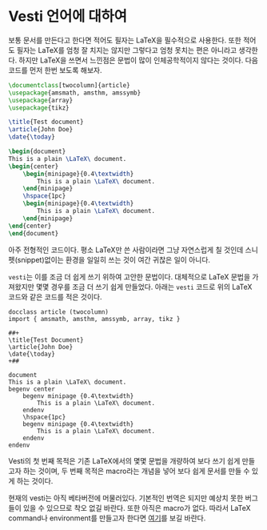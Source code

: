 # Vesti 언어에 대하여

보통 문서를 만든다고 한다면 적어도 필자는 LaTeX을 필수적으로 사용한다.
또한 적어도 필자는 LaTeX를 엄청 잘 치지는 않지만 그렇다고 엄청 못치는 편은 아니라고 생각한다. 하지만 LaTeX을 쓰면서 느낀점은 문법이 많이 인체공학적이지 않다는 것이다.
다음 코드를 먼저 한번 보도록 해보자.

```latex
\documentclass[twocolumn]{article}
\usepackage{amsmath, amsthm, amssymb}
\usepackage{array}
\usepackage{tikz}

\title{Test document}
\article{John Doe}
\date{\today}

\begin{document}
This is a plain \LaTeX\ document.
\begin{center}
    \begin{minipage}{0.4\textwidth}
        This is a plain \LaTeX\ document.
    \end{minipage}
    \hspace{1pc}
    \begin{minipage}{0.4\textwidth}
        This is a plain \LaTeX\ document.
    \end{minipage}
\end{center}
\end{document}
```

아주 전형적인 코드이다. 평소 LaTeX만 쓴 사람이라면 그냥 자연스럽게 칠 것인데 스니펫(snippet)없이는 환경을 일일히 쓰는 것이 여간 귀찮은 일이 아니다.

`vesti`는 이를 조금 더 쉽게 쓰기 위하여 고안한 문법이다. 대체적으로 LaTeX 문법을 가져왔지만 몇몇 경우를 조금 더 쓰기 쉽게 만들었다. 아래는 `vesti` 코드로 위의 LaTeX 코드와 같은 코드를 적은 것이다.

```
docclass article (twocolumn)
import { amsmath, amsthm, amssymb, array, tikz }

##+
\title{Test Document}
\article{John Doe}
\date{\today}
+##

document
This is a plain \LaTeX\ document.
begenv center
    begenv minipage {0.4\textwidth}
        This is a plain \LaTeX\ document.
    endenv
    \hspace{1pc}
    begenv minipage {0.4\textwidth}
        This is a plain \LaTeX\ document.
    endenv
endenv
```

Vesti의 첫 번째 목적은 기존 LaTeX에서의 몇몇 문법을 개량하여 보다 쓰기 쉽게 만들고자 하는 것이며, 두 번째 목적은 macro라는 개념을 넣어 보다 쉽게 문서를 만들 수 있게 하는 것이다.

현재의 vesti는 아직 베타버전에 머물러있다. 기본적인 번역은 되지만 예상치 못한 버그들이 있을 수 있으므로 착오 없길 바란다. 또한 아직은 macro가 없다. 따라서 LaTeX command나 environment를 만들고자 한다면 [여기](./chapter_2.md)를 보길 바란다.

